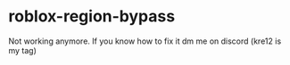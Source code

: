 # roblox-region-bypass

Not working anymore. If you know how to fix it dm me on discord (kre12 is my tag)
